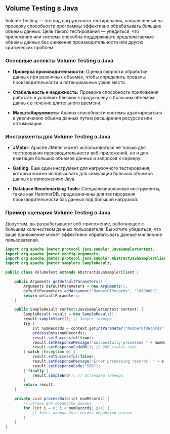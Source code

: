 ## Volume Testing в Java

Volume Testing — это вид нагрузочного тестирования, направленный на проверку способности программы эффективно обрабатывать большие объемы данных. Цель такого тестирования — убедиться, что приложение или система способна поддерживать предполагаемые объемы данных без снижения производительности или других критических проблем.

### Основные аспекты Volume Testing в Java

- **Проверка производительности:** Оценка скорости обработки данных при различных объемах, чтобы определить пределы производительности и потенциальные узкие места.

- **Стабильность и надежность:** Проверка способности приложения работать в условиях близких к продакшену с большим объемом данных в течение длительного времени.

- **Масштабируемость:** Анализ способности системы адаптироваться к увеличению объема данных путем расширения ресурсов или оптимизации.

### Инструменты для Volume Testing в Java

- **JMeter:** Apache JMeter может использоваться не только для тестирования производительности веб-приложений, но и для имитации больших объемов данных и запросов к серверу.

- **Gatling:** Еще один инструмент для нагрузочного тестирования, который можно использовать для симуляции больших объемов данных в приложениях Java.

- **Database Benchmarking Tools:** Специализированные инструменты, такие как HammerDB, предназначены для тестирования производительности баз данных под большой нагрузкой.

### Пример сценария Volume Testing в Java

Допустим, вы разрабатываете веб-приложение, работающее с большим количеством данных пользователя. Вы хотите убедиться, что ваше приложение может эффективно обрабатывать данные миллионов пользователей.

```java
import org.apache.jmeter.protocol.java.sampler.JavaSamplerContext;
import org.apache.jmeter.config.Arguments;
import org.apache.jmeter.protocol.java.sampler.AbstractJavaSamplerClient;
import org.apache.jmeter.samplers.SampleResult;

public class VolumeTest extends AbstractJavaSamplerClient {

    public Arguments getDefaultParameters() {
        Arguments defaultParameters = new Arguments();
        defaultParameters.addArgument("NumberOfRecords", "1000000");
        return defaultParameters;
    }

    public SampleResult runTest(JavaSamplerContext context) {
        SampleResult result = new SampleResult();
        result.sampleStart(); // Запуск таймера
        try {
            int numRecords = context.getIntParameter("NumberOfRecords");
            processData(numRecords);
            result.setSuccessful(true);
            result.setResponseMessage("Successfully processed " + numRecords + " records.");
            result.setResponseCodeOK(); // 200 status code
        } catch (Exception e) {
            result.setSuccessful(false);
            result.setResponseMessage("Error processing records: " + e.getMessage());
            result.setResponseCode("500");
        } finally {
            result.sampleEnd(); // Остановка таймера
        }
        return result;
    }

    private void processData(int numRecords) {
        // Логика для обработки данных
        for (int i = 0; i < numRecords; i++) {
            // Здесь должна быть логика обработки данных
        }
    }
}
```
